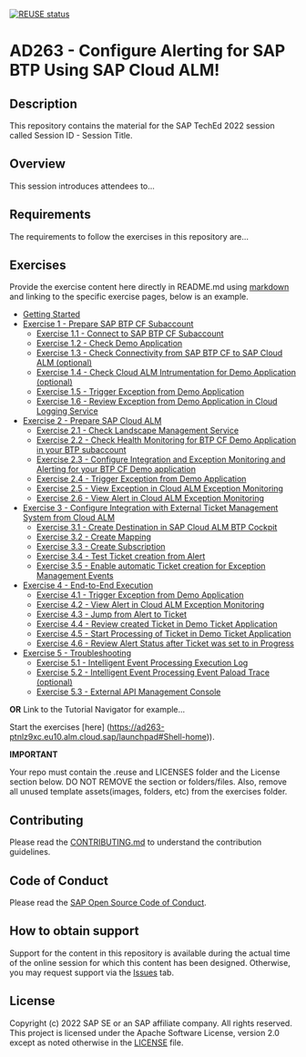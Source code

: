 [![REUSE status](https://api.reuse.software/badge/github.com/SAP-samples/teched2023-AD263)](https://api.reuse.software/info/github.com/SAP-samples/teched2023-AD263)
# AD263 - Configure Alerting for SAP BTP Using SAP Cloud ALM!


## Description

This repository contains the material for the SAP TechEd 2022 session called Session ID - Session Title.  

## Overview

This session introduces attendees to...

## Requirements

The requirements to follow the exercises in this repository are...

## Exercises

Provide the exercise content here directly in README.md using [markdown](https://guides.github.com/features/mastering-markdown/) and linking to the specific exercise pages, below is an example.

- [Getting Started](exercises/ex0/)
- [Exercise 1 - Prepare SAP BTP CF Subaccount](exercises/ex1/)
    - [Exercise 1.1 - Connect to SAP BTP CF Subaccount](exercises/ex1#exercise-11-sub-exercise-1-description)
    - [Exercise 1.2 - Check Demo Application](exercises/ex1#exercise-11-sub-exercise-1-description)
    - [Exercise 1.3 - Check Connectivity from SAP BTP CF to SAP Cloud ALM (optional)](exercises/ex1#exercise-12-sub-exercise-2-description)
    - [Exercise 1.4 - Check Cloud ALM Intrumentation for Demo Application (optional)](exercises/ex1#exercise-12-sub-exercise-2-description)
    - [Exercise 1.5 - Trigger Exception from Demo Application](exercises/ex1#exercise-12-sub-exercise-2-description)
    - [Exercise 1.6 - Review Exception from Demo Application in Cloud Logging Service](exercises/ex1#exercise-12-sub-exercise-2-description)
- [Exercise 2 - Prepare SAP Cloud ALM](exercises/ex2/)
    - [Exercise 2.1 - Check Landscape Management Service](exercises/ex2#exercise-21-sub-exercise-1-description)
    - [Exercise 2.2 - Check Health Monitoring for BTP CF Demo Application in your BTP subaccount](exercises/ex2#exercise-22-sub-exercise-2-description)
    - [Exercise 2.3 - Configure Integration and Exception Monitoring and Alerting for your BTP CF Demo application](exercises/ex2#exercise-21-sub-exercise-1-description)
    - [Exercise 2.4 - Trigger Exception from Demo Application](exercises/ex2#exercise-21-sub-exercise-1-description)
    - [Exercise 2.5 - View Exception in Cloud ALM Exception Monitoring](exercises/ex2#exercise-21-sub-exercise-1-description)
    - [Exercise 2.6 - View Alert in Cloud ALM Exception Monitoring](exercises/ex2#exercise-21-sub-exercise-1-description)
- [Exercise 3 - Configure Integration with External Ticket Management System from Cloud ALM](exercises/ex2/)
    - [Exercise 3.1 - Create Destination in SAP Cloud ALM BTP Cockpit](exercises/ex2#exercise-21-sub-exercise-1-description)
    - [Exercise 3.2 - Create Mapping](exercises/ex2#exercise-22-sub-exercise-2-description)
    - [Exercise 3.3 - Create Subscription](exercises/ex2#exercise-22-sub-exercise-2-description)
    - [Exercise 3.4 - Test Ticket creation from Alert](exercises/ex2#exercise-22-sub-exercise-2-description)
    - [Exercise 3.5 - Enable automatic Ticket creation for Exception Management Events](exercises/ex2#exercise-22-sub-exercise-2-description)
- [Exercise 4 - End-to-End Execution](exercises/ex2/)
    - [Exercise 4.1 - Trigger Exception from Demo Application](exercises/ex2#exercise-21-sub-exercise-1-description)
    - [Exercise 4.2 - View Alert in Cloud ALM Exception Monitoring](exercises/ex2#exercise-21-sub-exercise-1-description)
    - [Exercise 4.3 - Jump from Alert to Ticket](exercises/ex2#exercise-22-sub-exercise-2-description)
    - [Exercise 4.4 - Review created Ticket in Demo Ticket Application](exercises/ex2#exercise-22-sub-exercise-2-description)
    - [Exercise 4.5 - Start Processing of Ticket in Demo Ticket Application](exercises/ex2#exercise-22-sub-exercise-2-description)
    - [Exercise 4.6 - Review Alert Status after Ticket was set to in Progress](exercises/ex2#exercise-22-sub-exercise-2-description)
- [Exercise 5 - Troubleshooting](exercises/ex2/)
    - [Exercise 5.1 - Intelligent Event Processing Execution Log](exercises/ex2#exercise-21-sub-exercise-1-description)
    - [Exercise 5.2 - Intelligent Event Processing Event Paload Trace (optional)](exercises/ex2#exercise-21-sub-exercise-1-description)
    - [Exercise 5.3 - External API Management Console](exercises/ex2#exercise-22-sub-exercise-2-description)

  
**OR** Link to the Tutorial Navigator for example...

Start the exercises [here] (https://ad263-ptnlz9xc.eu10.alm.cloud.sap/launchpad#Shell-home)).

**IMPORTANT**

Your repo must contain the .reuse and LICENSES folder and the License section below. DO NOT REMOVE the section or folders/files. Also, remove all unused template assets(images, folders, etc) from the exercises folder. 

## Contributing
Please read the [CONTRIBUTING.md](./CONTRIBUTING.md) to understand the contribution guidelines.

## Code of Conduct
Please read the [SAP Open Source Code of Conduct](https://github.com/SAP-samples/.github/blob/main/CODE_OF_CONDUCT.md).

## How to obtain support

Support for the content in this repository is available during the actual time of the online session for which this content has been designed. Otherwise, you may request support via the [Issues](../../issues) tab.

## License
Copyright (c) 2022 SAP SE or an SAP affiliate company. All rights reserved. This project is licensed under the Apache Software License, version 2.0 except as noted otherwise in the [LICENSE](LICENSES/Apache-2.0.txt) file.
